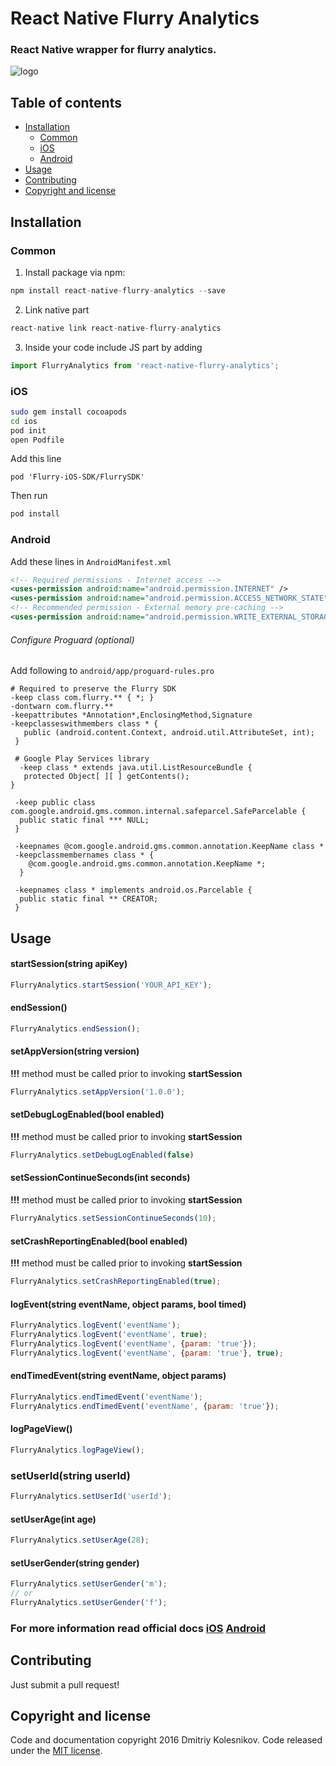 # React Native Flurry Analytics

### React Native wrapper for flurry analytics.
![logo](https://dev.flurry.com/images/uiRefresh/ui/login/flurry-from-yahoo.png)

## Table of contents
- [Installation](#installation)
  - [Common](#common)
  - [iOS](#ios)
  - [Android](#android)
- [Usage](#usage)
- [Contributing](#contributing)
- [Copyright and license](#copyright-and-license)

## Installation

### Common
1. Install package via npm:

```javascript
npm install react-native-flurry-analytics --save
```

2. Link native part

```javascript
react-native link react-native-flurry-analytics
```

3. Inside your code include JS part by adding

```javascript
import FlurryAnalytics from 'react-native-flurry-analytics';
```

### iOS

```bash
sudo gem install cocoapods
cd ios
pod init
open Podfile
```

Add this line

```
pod 'Flurry-iOS-SDK/FlurrySDK'
```

Then run

```bash
pod install
```

### Android

Add these lines in `AndroidManifest.xml`

```xml
<!-- Required permissions - Internet access -->
<uses-permission android:name="android.permission.INTERNET" />
<uses-permission android:name="android.permission.ACCESS_NETWORK_STATE"/>
<!-- Recommended permission - External memory pre-caching -->
<uses-permission android:name="android.permission.WRITE_EXTERNAL_STORAGE"/>
```

###### Configure Proguard (optional)

Add following to `android/app/proguard-rules.pro`

```
# Required to preserve the Flurry SDK
-keep class com.flurry.** { *; }
-dontwarn com.flurry.**
-keepattributes *Annotation*,EnclosingMethod,Signature
-keepclasseswithmembers class * {
   public (android.content.Context, android.util.AttributeSet, int);
 }

 # Google Play Services library
  -keep class * extends java.util.ListResourceBundle {
   protected Object[ ][ ] getContents();
}

 -keep public class com.google.android.gms.common.internal.safeparcel.SafeParcelable {
  public static final *** NULL;
 }

 -keepnames @com.google.android.gms.common.annotation.KeepName class *
 -keepclassmembernames class * {
    @com.google.android.gms.common.annotation.KeepName *;
  }

 -keepnames class * implements android.os.Parcelable {
  public static final ** CREATOR;
 }
```

## Usage

#### startSession(string apiKey)
```javascript
FlurryAnalytics.startSession('YOUR_API_KEY');
```

#### endSession()
```javascript
FlurryAnalytics.endSession();
```

#### setAppVersion(string version)

__!!!__ method must be called prior to invoking __startSession__

```javascript
FlurryAnalytics.setAppVersion('1.0.0');
```

#### setDebugLogEnabled(bool enabled)

__!!!__ method must be called prior to invoking __startSession__

```javascript
FlurryAnalytics.setDebugLogEnabled(false)
```

#### setSessionContinueSeconds(int seconds)

__!!!__ method must be called prior to invoking __startSession__

```javascript
FlurryAnalytics.setSessionContinueSeconds(10);
```

#### setCrashReportingEnabled(bool enabled)

__!!!__ method must be called prior to invoking __startSession__

```javascript
FlurryAnalytics.setCrashReportingEnabled(true);
```

#### logEvent(string eventName, object params, bool timed)

```javascript
FlurryAnalytics.logEvent('eventName');
FlurryAnalytics.logEvent('eventName', true);
FlurryAnalytics.logEvent('eventName', {param: 'true'});
FlurryAnalytics.logEvent('eventName', {param: 'true'}, true);
```

#### endTimedEvent(string eventName, object params)

```javascript
FlurryAnalytics.endTimedEvent('eventName');
FlurryAnalytics.endTimedEvent('eventName', {param: 'true'});
```

#### logPageView()

```javascript
FlurryAnalytics.logPageView();
```

### setUserId(string userId)

```javascript
FlurryAnalytics.setUserId('userId');
```

#### setUserAge(int age)

```javascript
FlurryAnalytics.setUserAge(28);
```

#### setUserGender(string gender)

```javascript
FlurryAnalytics.setUserGender('m');
// or
FlurryAnalytics.setUserGender('f');
```

### For more information read official docs [iOS](http://flurry.github.io/flurry-ios-sdk/) [Android](http://flurry.github.io/flurry-android-sdk/)

## Contributing

Just submit a pull request!

## Copyright and license

Code and documentation copyright 2016 Dmitriy Kolesnikov. Code released under the [MIT license](LICENSE).
